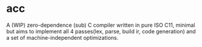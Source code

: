 # acc
A (WIP) zero-dependence (sub) C compiler written in pure ISO C11, minimal but aims to implement all 4 passes(lex, parse, build ir, code generation) and a set of machine-independent optimizations.

